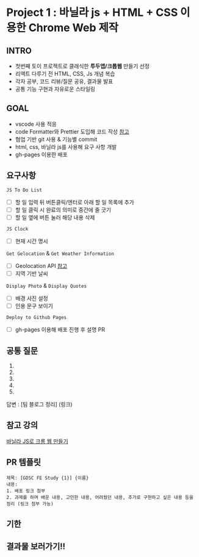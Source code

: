 # Project 1 : 바닐라 js + HTML + CSS 이용한 Chrome Web 제작

## INTRO
* 첫번째 토이 프로젝트로 클래식한 **투두앱/크롭웹** 만들기 선정
* 리액트 다루기 전 HTML, CSS, Js 개념 복습
* 각자 공부, 코드 리뷰/질문 공유, 결과물 발표
* 공통 기능 구현과 자유로운 스타일링

## GOAL
* vscode 사용 적응
* code Formatter와 Prettier 도입해 코드 작성 [참고](https://crong-dev.tistory.com/67)
* 협업 기반 git 사용 & 기능별 commit
* html, css, 바닐라 js를 사용해 요구 사항 개발
* gh-pages 이용한 배포

## 요구사항

`JS To Do List`
- [ ] 할 일 입력 뒤 버튼클릭/엔터로 아래 할 일 목록에 추가
- [ ] 할 일 클릭 시 완료의 의미로 중간에 줄 긋기
- [ ] 할 일 옆에 버튼 눌러 해당 내용 삭제 

`JS Clock`
- [ ] 현재 시간 명시

`Get Gelocation` & `Get Weather Information`
- [ ] Geolocation API [참고](https://developer.mozilla.org/ko/docs/Web/API/Geolocation_API/Using_the_Geolocation_API)
- [ ] 지역 기반 날씨 

`Display Photo` & `Display Quotes`
- [ ] 배경 사진 설정
- [ ] 인용 문구 보이기

`Deploy to Github Pages`
- [ ] gh-pages 이용해 배포 진행 후 설명 PR 


## 공통 질문
1.
2.
3.
4.
5.
답변 : [팀 블로그 정리] (링크)

## 참고 강의
[바닐라 JS로 크롬 웹 만들기](https://nomadcoders.co/javascript-for-beginners/lobby)

## PR 템플릿
```
제목: [GDSC FE Study {1}] {이름}
내용:
1. 배포 링크 첨부
2. 과제를 하며 배운 내용, 고민한 내용, 어려웠던 내용, 추가로 구현하고 싶은 내용 등을 정리 (링크 첨부 가능)
```

## 기한

## 결과물 보러가기!!
